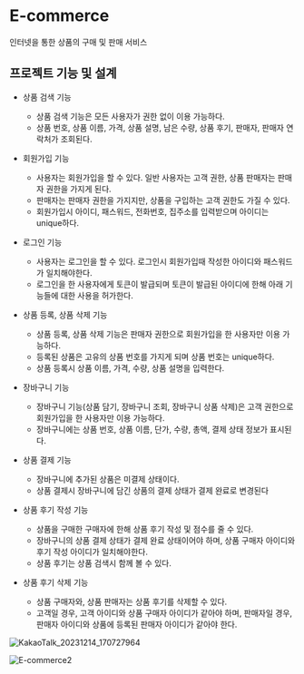 # E-commerce
인터넷을 통한 상품의 구매 및 판매 서비스

## 프로젝트 기능 및 설계
* 상품 검색 기능
  * 상품 검색 기능은 모든 사용자가 권한 없이 이용 가능하다.
  * 상품 번호, 상품 이름, 가격, 상품 설명, 남은 수량, 상품 후기, 판매자, 판매자 연락처가 조회된다.

* 회원가입 기능
  * 사용자는 회원가입을 할 수 있다. 일반 사용자는 고객 권한, 상품 판매자는 판매자 권한을 가지게 된다.
  * 판매자는 판매자 권한을 가지지만, 상품을 구입하는 고객 권한도 가질 수 있다.
  * 회원가입시 아이디, 패스워드, 전화번호, 집주소를 입력받으며 아이디는 unique하다.

* 로그인 기능
  * 사용자는 로그인을 할 수 있다. 로그인시 회원가입때 작성한 아이디와 패스워드가 일치해야한다.
  * 로그인을 한 사용자에게 토큰이 발급되며 토큰이 발급된 아이디에 한해 아래 기능들에 대한 사용을 허가한다.
  
* 상품 등록, 상품 삭제 기능
  * 상품 등록, 상품 삭제 기능은 판매자 권한으로 회원가입을 한 사용자만 이용 가능하다.
  * 등록된 상품은 고유의 상품 번호를 가지게 되며 상품 번호는 unique하다.
  * 상품 등록시 상품 이름, 가격, 수량, 상품 설명을 입력한다.

* 장바구니 기능
  * 장바구니 기능(상품 담기, 장바구니 조회, 장바구니 상품 삭제)은 고객 권한으로 회원가입을 한 사용자만 이용 가능하다.
  * 장바구니에는 상품 번호, 상품 이름, 단가, 수량, 총액, 결제 상태 정보가 표시된다.

* 상품 결제 기능
  * 장바구니에 추가된 상품은 미결제 상태이다.
  * 상품 결제시 장바구니에 담긴 상품의 결제 상태가 결제 완료로 변경된다
 
* 상품 후기 작성 기능
  * 상품을 구매한 구매자에 한해 상품 후기 작성 및 점수를 줄 수 있다. 
  * 장바구니의 상품 결제 상태가 결제 완료 상태이어야 하며, 상품 구매자 아이디와 후기 작성 아이디가 일치해야한다.
  * 상품 후기는 상품 검색시 함께 볼 수 있다.

* 상품 후기 삭제 기능
  * 상품 구매자와, 상품 판매자는 상품 후기를 삭제할 수 있다.
  * 고객일 경우, 고객 아이디와 상품 구매자 아이디가 같아야 하며, 판매자일 경우, 판매자 아이디와 상품에 등록된 판매자 아이디가 같아야 한다.

![KakaoTalk_20231214_170727964](https://github.com/YouHyeunWoo/E-commerce/assets/141150761/762d705f-39d3-4957-a595-64e4617af4f0)

![E-commerce2](https://github.com/YouHyeunWoo/E-commerce/assets/141150761/f6947239-8ded-4d05-af32-f1213e2897ed)

